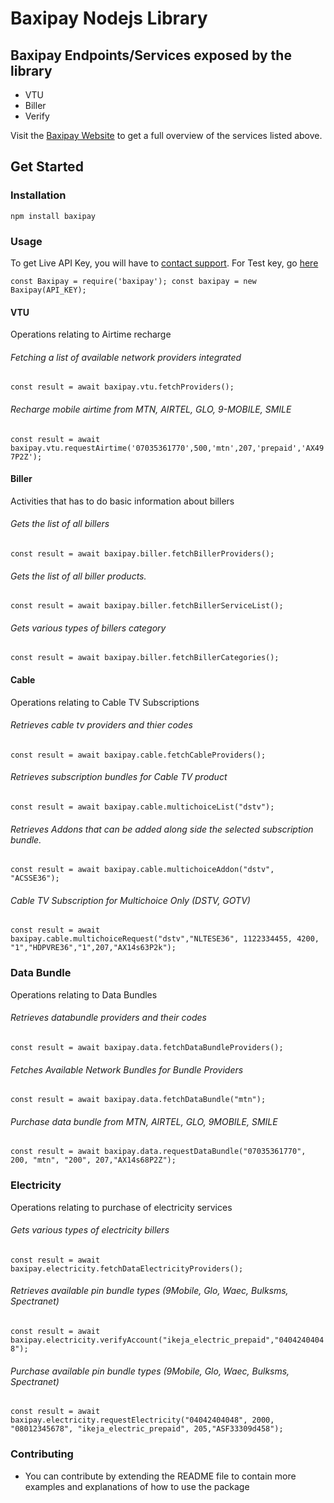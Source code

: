 # Baxipay Nodejs Library

## Baxipay Endpoints/Services exposed by the library

- VTU
- Biller
- Verify

Visit the [Baxipay Website](https://www.baxipay.com.ng/) to get a full overview of the services listed above.

## Get Started

### Installation

`npm install baxipay`

### Usage

To get Live API Key, you will have to [contact support](https://mail.google.com/mail/?extsrc=mailto&url=mailto%3Adev%40baxi.com.ng).
For Test key, go [here](https://payments.baxipay.com.ng//api/documentation)

`const Baxipay = require('baxipay'); const baxipay = new Baxipay(API_KEY);`

#### VTU

Operations relating to Airtime recharge

###### Fetching a list of available network providers integrated

`const result = await baxipay.vtu.fetchProviders();`

###### Recharge mobile airtime from MTN, AIRTEL, GLO, 9-MOBILE, SMILE

`const result = await baxipay.vtu.requestAirtime('07035361770',500,'mtn',207,'prepaid','AX497P2Z');`

#### Biller

Activities that has to do basic information about billers

###### Gets the list of all billers

`const result = await baxipay.biller.fetchBillerProviders();`

###### Gets the list of all biller products.

`const result = await baxipay.biller.fetchBillerServiceList();`

###### Gets various types of billers category

`const result = await baxipay.biller.fetchBillerCategories();`

#### Cable

Operations relating to Cable TV Subscriptions

###### Retrieves cable tv providers and thier codes

`const result = await baxipay.cable.fetchCableProviders();`

###### Retrieves subscription bundles for Cable TV product

`const result = await baxipay.cable.multichoiceList("dstv");`

###### Retrieves Addons that can be added along side the selected subscription bundle.

`const result = await baxipay.cable.multichoiceAddon("dstv", "ACSSE36");`

###### Cable TV Subscription for Multichoice Only (DSTV, GOTV)

`const result = await baxipay.cable.multichoiceRequest("dstv","NLTESE36", 1122334455, 4200, "1","HDPVRE36","1",207,"AX14s63P2k");`

### Data Bundle

Operations relating to Data Bundles

###### Retrieves databundle providers and their codes

`const result = await baxipay.data.fetchDataBundleProviders();`

###### Fetches Available Network Bundles for Bundle Providers

`const result = await baxipay.data.fetchDataBundle("mtn");`

###### Purchase data bundle from MTN, AIRTEL, GLO, 9MOBILE, SMILE

`const result = await baxipay.data.requestDataBundle("07035361770", 200, "mtn", "200", 207,"AX14s68P2Z");`

### Electricity

Operations relating to purchase of electricity services

###### Gets various types of electricity billers

`const result = await baxipay.electricity.fetchDataElectricityProviders();`

###### Retrieves available pin bundle types (9Mobile, Glo, Waec, Bulksms, Spectranet)

`const result = await baxipay.electricity.verifyAccount("ikeja_electric_prepaid","04042404048");`

###### Purchase available pin bundle types (9Mobile, Glo, Waec, Bulksms, Spectranet)

`const result = await baxipay.electricity.requestElectricity("04042404048", 2000, "08012345678", "ikeja_electric_prepaid", 205,"ASF33309d458");`

### Contributing

- You can contribute by extending the README file to contain more examples and explanations of how to use the package
